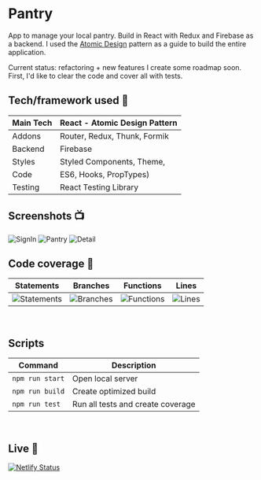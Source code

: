 # Pantry

App to manage your local pantry. Build in React with Redux and Firebase as a backend.
I used the [Atomic Design](https://bradfrost.com/blog/post/atomic-web-design/) pattern as a guide to build the entire application.

Current status: refactoring + new features
I create some roadmap soon. First, I'd like to clear the code and cover all with tests.

## Tech/framework used 🔧

| Main Tech | React - Atomic Design Pattern |
| --------- | ----------------------------- |
| Addons    | Router, Redux, Thunk, Formik  |
| Backend   | Firebase                      |
| Styles    | Styled Components, Theme,     |
| Code      | ES6, Hooks, PropTypes)        |
| Testing   | React Testing Library         |

## Screenshots 📺

![SignIn](https://i.imgur.com/amemSXt.png)
![Pantry](https://i.imgur.com/q0onTnm.png)
![Detail](https://i.imgur.com/GdpYIfT.png)

## Code coverage 🧪

| Statements                                                         | Branches                                                            | Functions                                                            | Lines                                                            |
| ------------------------------------------------------------------ | ------------------------------------------------------------------- | -------------------------------------------------------------------- | ---------------------------------------------------------------- |
| ![Statements](https://img.shields.io/badge/Coverage-25%25-red.svg) | ![Branches](https://img.shields.io/badge/Coverage-19.19%25-red.svg) | ![Functions](https://img.shields.io/badge/Coverage-25.62%25-red.svg) | ![Lines](https://img.shields.io/badge/Coverage-26.02%25-red.svg) |

<br>

## Scripts

| Command         | Description                       |
| --------------- | --------------------------------- |
| `npm run start` | Open local server                 |
| `npm run build` | Create optimized build            |
| `npm run test`  | Run all tests and create coverage |

<br>

## Live 📍

[![Netlify Status](https://api.netlify.com/api/v1/badges/a3b172d0-edc6-4cb9-81b7-d5f2a02e85b8/deploy-status)](https://pantry-app-react.netlify.app/)

<!-- ### License 🔱 -->
